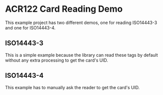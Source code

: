 # ACR122 Card Reading Demo

This example project has two different demos, one for reading ISO14443-3 and one for ISO14443-4.

## ISO14443-3

This is a simple example because the library can read these tags by default without any extra processing to get the card's UID.

## ISO14443-4

This example has to manually ask the reader to get the card's UID.
